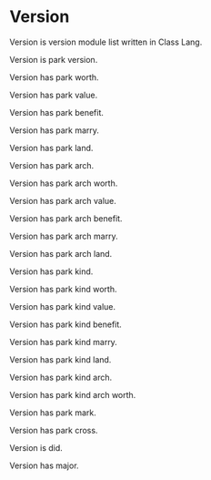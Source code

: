 # Version

Version is version module list written in Class Lang.

Version is park version.

Version has park worth.

Version has park value.

Version has park benefit.

Version has park marry.

Version has park land.

Version has park arch.

Version has park arch worth.

Version has park arch value.

Version has park arch benefit.

Version has park arch marry.

Version has park arch land.

Version has park kind.

Version has park kind worth.

Version has park kind value.

Version has park kind benefit.

Version has park kind marry.

Version has park kind land.

Version has park kind arch.

Version has park kind arch worth.

Version has park mark.

Version has park cross.

Version is did.

Version has major.